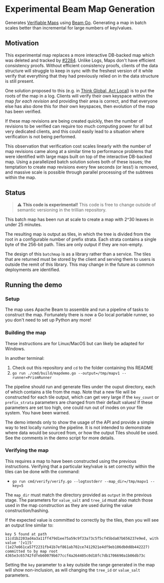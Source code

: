 # Experimental Beam Map Generation

Generates [Verifiable Maps](../../docs/papers/VerifiableDataStructures.pdf)
using [Beam Go](https://beam.apache.org/get-started/quickstart-go/).
Generating a map in batch scales better than incremental for large numbers of
key/values.

## Motivation

This experimental map replaces a more interactive DB-backed map which was deleted
and tracked by [#2284](https://github.com/google/trillian/issues/2284).
Unlike Logs, Maps don't have efficient consistency proofs.
Without efficient consistency proofs, clients of the data structure will struggle
to keep in sync with the freshest version of it while verify that everything that
they had previously relied on in the data structure is still present.

One solution proposed to this (e.g. in [Think Global, Act Local](https://arxiv.org/abs/2011.04551))
is to put the roots of the map in a log. Clients will verify their own keyspace
within the map *for each revision* and providing their area is correct, and that
everyone else has also done this for *their* own keyspaces, then evolution of the
map has been verified.

If these map revisions are being created quickly, then the number of revisions to
be verified can require too much computing power for all but very dedicated clients,
and this could easily lead to a situation where verification is not being performed.

This observation that verification cost scales linearly with the number of map
revisions came along at a similar time to performance problems that were identified
with large maps built on top of the interactive DB-backed map. Using a parallelized
batch solution solves both of these issues; the temptation to create map revisions
every few seconds (or less!) is removed, and massive scale is possible through
parallel processing of the subtrees within the map.

## Status

> :warning: **This code is experimental!** This code is free to change outside
> of semantic versioning in the trillian repository.

This batch map has been run at scale to create a map with 2^30 leaves in under
25 minutes.

The resulting map is output as tiles, in which the tree is divided from the
root in a configurable number of prefix strata.
Each strata contains a single byte of the 256-bit path.
Tiles are only output if they are non-empty.

The design of this `batchmap` is as a library rather than a service. The tiles
that are returned must be stored by the client and serving them to users is outside
the remit of this library. This may change in the future as common deployments
are identified.

## Running the demo

### Setup

The map uses Apache Beam to assemble and run a pipeline of tasks to construct the map.
Fortunately there is now a Go local portable runner, so you don't need to set up Python any more!

### Building the map

These instructions are for Linux/MacOS but can likely be adapted for Windows.

In another terminal:
1. Check out this repository and `cd` to the folder containing this README
2. `go run ./cmd/build/mapdemo.go --output=/tmp/mapv1 --runner=PrismRunner`

The pipeline should run and generate files under the ouput directory, each of which contains a tile from the map.
Note that a new file will be constructed for each tile output, which can get very large
if the `key_count` or `prefix_strata` parameters are changed from their default values!
If these parameters are set too high, one could run out of inodes on your file system.
You have been warned.

The demo intends only to show the usage of the API and provide a simple way to test locally running the pipeline.
It is not intended to demonstrate where data would be sourced from, or how the output Tiles should be used.
See the comments in the demo script for more details.

### Verifying the map

This requires a map to have been constructed using the previous instructions.
Verifying that a particular key/value is set correctly within the tiles can be done with the command:
* `go run cmd/verify/verify.go --logtostderr --map_dir=/tmp/mapv1 --key=5`

The `map_dir` must match the directory provided as `output` in the previous stage.
The parameters for `value_salt` and `tree_id` must also match those used in the map
construction as they are used during the value construction/hashing.

If the expected value is committed to correctly by the tiles, then you will see an output line similar to:

```
key 5 found at path 11cd1b2203ad4a3a11ff479d1ee75a59c9f33a73c5f5cf45bda87b656237e9ed, with value '[v1]5' (1e27e661ca57f2231fb41b7ef861ab702ce7412921e4df9eb106db0d8b442227) committed to by map root 4365e3c65742fdfeb60079b677ccf4a264405c0d18fc7db1706690a1b06db73c
```

Setting the `key` parameter to a key outside the range generated in the map will show non-inclusion, as will
changing the `tree_id` or `value_salt` parameters.
